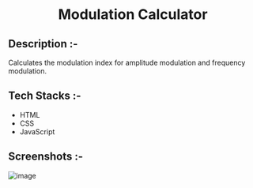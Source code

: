 # <p align="center">Modulation Calculator</p>

## Description :-

Calculates the modulation index for amplitude modulation and frequency modulation.

## Tech Stacks :-

- HTML
- CSS
- JavaScript

## Screenshots :-

![image](https://github.com/user-attachments/assets/b8ee206d-4b49-410e-ac7f-d2286152f03b)
